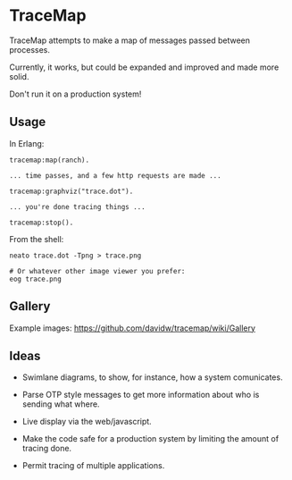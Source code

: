 TraceMap
========

TraceMap attempts to make a map of messages passed between processes.

Currently, it works, but could be expanded and improved and made more
solid.

Don't run it on a production system!

Usage
-----

In Erlang:

    tracemap:map(ranch).

    ... time passes, and a few http requests are made ...

    tracemap:graphviz("trace.dot").

    ... you're done tracing things ...

    tracemap:stop().

From the shell:

    neato trace.dot -Tpng > trace.png

    # Or whatever other image viewer you prefer:
    eog trace.png

Gallery
-------

Example images: https://github.com/davidw/tracemap/wiki/Gallery

Ideas
-----

* Swimlane diagrams, to show, for instance, how a system comunicates.

* Parse OTP style messages to get more information about who is
  sending what where.

* Live display via the web/javascript.

* Make the code safe for a production system by limiting the amount of
  tracing done.

* Permit tracing of multiple applications.
